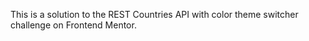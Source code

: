 This is a solution to the REST Countries API with color theme switcher challenge on Frontend Mentor.
